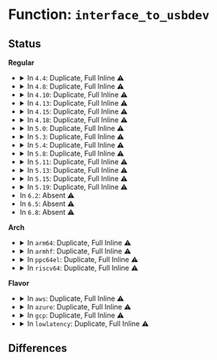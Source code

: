 # Function: <code>interface_to_usbdev</code>

## Status
<b>Regular</b>
<ul>
<li>
<details>
<summary>In <code>4.4</code>: Duplicate, Full Inline ⚠️</summary>

**Collision:** Static Duplication

**Inline:** Full

**Transformation:** False

**Instances:**

```
In drivers/usb/core/hub.c (ffffffff8160bcec)
Location: include/linux/usb.h:627
Inline: True
Inline callers:
  - drivers/usb/core/hub.c:hub_probe
```
```
In drivers/usb/core/hcd.c (0)
Location: include/linux/usb.h:627
Inline: True
```
```
In drivers/usb/core/message.c (ffffffff81611eaf)
Location: include/linux/usb.h:627
Inline: True
Inline callers:
  - drivers/usb/core/message.c:__usb_queue_reset_device
```
```
In drivers/usb/core/driver.c (ffffffff81613a77)
Location: include/linux/usb.h:627
Inline: True
Inline callers:
  - drivers/usb/core/driver.c:usb_driver_claim_interface
  - drivers/usb/core/driver.c:usb_uevent
  - drivers/usb/core/driver.c:usb_match_one_id
  - drivers/usb/core/driver.c:usb_unbind_interface
  - drivers/usb/core/driver.c:usb_probe_interface
```
```
In drivers/usb/core/sysfs.c (0)
Location: include/linux/usb.h:627
Inline: True
```
</details>
</li>
<li>
<details>
<summary>In <code>4.8</code>: Duplicate, Full Inline ⚠️</summary>

**Collision:** Static Duplication

**Inline:** Full

**Transformation:** False

**Instances:**

```
In drivers/usb/core/hub.c (ffffffff8166b88c)
Location: include/linux/usb.h:623
Inline: True
Inline callers:
  - drivers/usb/core/hub.c:hub_probe
```
```
In drivers/usb/core/hcd.c (ffffffff8166bdfb)
Location: include/linux/usb.h:623
Inline: True
Inline callers:
  - drivers/usb/core/hcd.c:usb_free_streams
  - drivers/usb/core/hcd.c:usb_alloc_streams
```
```
In drivers/usb/core/message.c (ffffffff81671e0f)
Location: include/linux/usb.h:623
Inline: True
Inline callers:
  - drivers/usb/core/message.c:__usb_queue_reset_device
  - drivers/usb/core/message.c:usb_release_interface
```
```
In drivers/usb/core/driver.c (ffffffff8167418e)
Location: include/linux/usb.h:623
Inline: True
Inline callers:
  - drivers/usb/core/driver.c:usb_uevent
  - drivers/usb/core/driver.c:usb_match_one_id
  - drivers/usb/core/driver.c:usb_driver_claim_interface
  - drivers/usb/core/driver.c:usb_unbind_interface
  - drivers/usb/core/driver.c:usb_probe_interface
```
```
In drivers/usb/core/sysfs.c (ffffffff8167940e)
Location: include/linux/usb.h:623
Inline: True
Inline callers:
  - drivers/usb/core/sysfs.c:usb_create_sysfs_intf_files
```
</details>
</li>
<li>
<details>
<summary>In <code>4.10</code>: Duplicate, Full Inline ⚠️</summary>

**Collision:** Static Duplication

**Inline:** Full

**Transformation:** False

**Instances:**

```
In drivers/usb/core/hub.c (ffffffff816995b5)
Location: include/linux/usb.h:623
Inline: True
Inline callers:
  - drivers/usb/core/hub.c:hub_probe
```
```
In drivers/usb/core/hcd.c (ffffffff81699afb)
Location: include/linux/usb.h:623
Inline: True
Inline callers:
  - drivers/usb/core/hcd.c:usb_free_streams
  - drivers/usb/core/hcd.c:usb_alloc_streams
```
```
In drivers/usb/core/message.c (ffffffff8169fabf)
Location: include/linux/usb.h:623
Inline: True
Inline callers:
  - drivers/usb/core/message.c:__usb_queue_reset_device
  - drivers/usb/core/message.c:usb_release_interface
```
```
In drivers/usb/core/driver.c (ffffffff816a1e1e)
Location: include/linux/usb.h:623
Inline: True
Inline callers:
  - drivers/usb/core/driver.c:usb_uevent
  - drivers/usb/core/driver.c:usb_match_one_id
  - drivers/usb/core/driver.c:usb_driver_claim_interface
  - drivers/usb/core/driver.c:usb_unbind_interface
  - drivers/usb/core/driver.c:usb_probe_interface
```
```
In drivers/usb/core/sysfs.c (ffffffff816a70ee)
Location: include/linux/usb.h:623
Inline: True
Inline callers:
  - drivers/usb/core/sysfs.c:usb_create_sysfs_intf_files
```
</details>
</li>
<li>
<details>
<summary>In <code>4.13</code>: Duplicate, Full Inline ⚠️</summary>

**Collision:** Static Duplication

**Inline:** Full

**Transformation:** False

**Instances:**

```
In drivers/usb/core/hub.c (ffffffff816ae8e5)
Location: include/linux/usb.h:694
Inline: True
Inline callers:
  - drivers/usb/core/hub.c:hub_probe
```
```
In drivers/usb/core/hcd.c (ffffffff816aee30)
Location: include/linux/usb.h:694
Inline: True
Inline callers:
  - drivers/usb/core/hcd.c:usb_free_streams
  - drivers/usb/core/hcd.c:usb_alloc_streams
```
```
In drivers/usb/core/message.c (ffffffff816b4cff)
Location: include/linux/usb.h:694
Inline: True
Inline callers:
  - drivers/usb/core/message.c:__usb_queue_reset_device
  - drivers/usb/core/message.c:usb_release_interface
```
```
In drivers/usb/core/driver.c (ffffffff816b6cee)
Location: include/linux/usb.h:694
Inline: True
Inline callers:
  - drivers/usb/core/driver.c:usb_uevent
  - drivers/usb/core/driver.c:usb_match_one_id
  - drivers/usb/core/driver.c:usb_driver_claim_interface
  - drivers/usb/core/driver.c:usb_unbind_interface
  - drivers/usb/core/driver.c:usb_probe_interface
```
```
In drivers/usb/core/sysfs.c (ffffffff816bc44f)
Location: include/linux/usb.h:694
Inline: True
Inline callers:
  - drivers/usb/core/sysfs.c:usb_create_sysfs_intf_files
```
</details>
</li>
<li>
<details>
<summary>In <code>4.15</code>: Duplicate, Full Inline ⚠️</summary>

**Collision:** Static Duplication

**Inline:** Full

**Transformation:** False

**Instances:**

```
In drivers/usb/core/hub.c (ffffffff81719ef5)
Location: include/linux/usb.h:695
Inline: True
Inline callers:
  - drivers/usb/core/hub.c:hub_probe
```
```
In drivers/usb/core/hcd.c (ffffffff8171a434)
Location: include/linux/usb.h:695
Inline: True
Inline callers:
  - drivers/usb/core/hcd.c:usb_free_streams
  - drivers/usb/core/hcd.c:usb_alloc_streams
```
```
In drivers/usb/core/message.c (ffffffff8172016f)
Location: include/linux/usb.h:695
Inline: True
Inline callers:
  - drivers/usb/core/message.c:__usb_queue_reset_device
  - drivers/usb/core/message.c:usb_release_interface
```
```
In drivers/usb/core/driver.c (ffffffff8172257e)
Location: include/linux/usb.h:695
Inline: True
Inline callers:
  - drivers/usb/core/driver.c:usb_uevent
  - drivers/usb/core/driver.c:usb_match_one_id
  - drivers/usb/core/driver.c:usb_driver_claim_interface
  - drivers/usb/core/driver.c:usb_unbind_interface
  - drivers/usb/core/driver.c:usb_probe_interface
```
```
In drivers/usb/core/sysfs.c (ffffffff81727e1f)
Location: include/linux/usb.h:695
Inline: True
Inline callers:
  - drivers/usb/core/sysfs.c:usb_create_sysfs_intf_files
```
</details>
</li>
<li>
<details>
<summary>In <code>4.18</code>: Duplicate, Full Inline ⚠️</summary>

**Collision:** Static Duplication

**Inline:** Full

**Transformation:** False

**Instances:**

```
In drivers/usb/core/hub.c (ffffffff817523b2)
Location: include/linux/usb.h:715
Inline: True
Inline callers:
  - drivers/usb/core/hub.c:hub_ioctl
  - drivers/usb/core/hub.c:hub_probe
  - drivers/usb/core/hub.c:hub_disconnect
```
```
In drivers/usb/core/hcd.c (ffffffff817591a9)
Location: include/linux/usb.h:715
Inline: True
Inline callers:
  - drivers/usb/core/hcd.c:usb_free_streams
  - drivers/usb/core/hcd.c:usb_alloc_streams
```
```
In drivers/usb/core/message.c (ffffffff8175eaec)
Location: include/linux/usb.h:715
Inline: True
Inline callers:
  - drivers/usb/core/message.c:__usb_queue_reset_device
  - drivers/usb/core/message.c:usb_if_uevent
  - drivers/usb/core/message.c:usb_release_interface
  - drivers/usb/core/message.c:create_intf_ep_devs
```
```
In drivers/usb/core/driver.c (ffffffff81760c79)
Location: include/linux/usb.h:715
Inline: True
Inline callers:
  - drivers/usb/core/driver.c:usb_autopm_get_interface_no_resume
  - drivers/usb/core/driver.c:usb_autopm_put_interface_no_suspend
  - drivers/usb/core/driver.c:usb_autopm_put_interface_async
  - drivers/usb/core/driver.c:usb_autopm_put_interface
  - drivers/usb/core/driver.c:usb_uevent
  - drivers/usb/core/driver.c:usb_match_one_id
  - drivers/usb/core/driver.c:usb_driver_claim_interface
  - drivers/usb/core/driver.c:usb_unbind_interface
  - drivers/usb/core/driver.c:usb_probe_interface
```
```
In drivers/usb/core/sysfs.c (ffffffff81766bf5)
Location: include/linux/usb.h:715
Inline: True
Inline callers:
  - drivers/usb/core/sysfs.c:usb_create_sysfs_intf_files
  - drivers/usb/core/sysfs.c:modalias_show
```
</details>
</li>
<li>
<details>
<summary>In <code>5.0</code>: Duplicate, Full Inline ⚠️</summary>

**Collision:** Static Duplication

**Inline:** Full

**Transformation:** False

**Instances:**

```
In drivers/usb/core/hub.c (ffffffff81776832)
Location: include/linux/usb.h:715
Inline: True
Inline callers:
  - drivers/usb/core/hub.c:hub_ioctl
  - drivers/usb/core/hub.c:hub_probe
  - drivers/usb/core/hub.c:hub_disconnect
```
```
In drivers/usb/core/hcd.c (ffffffff8177d719)
Location: include/linux/usb.h:715
Inline: True
Inline callers:
  - drivers/usb/core/hcd.c:usb_free_streams
  - drivers/usb/core/hcd.c:usb_alloc_streams
```
```
In drivers/usb/core/message.c (ffffffff8178326c)
Location: include/linux/usb.h:715
Inline: True
Inline callers:
  - drivers/usb/core/message.c:__usb_queue_reset_device
  - drivers/usb/core/message.c:usb_if_uevent
  - drivers/usb/core/message.c:usb_release_interface
  - drivers/usb/core/message.c:create_intf_ep_devs
```
```
In drivers/usb/core/driver.c (ffffffff8178565f)
Location: include/linux/usb.h:715
Inline: True
Inline callers:
  - drivers/usb/core/driver.c:usb_autopm_get_interface_no_resume
  - drivers/usb/core/driver.c:usb_autopm_put_interface_no_suspend
  - drivers/usb/core/driver.c:usb_autopm_put_interface_async
  - drivers/usb/core/driver.c:usb_autopm_put_interface
  - drivers/usb/core/driver.c:usb_uevent
  - drivers/usb/core/driver.c:usb_match_one_id
  - drivers/usb/core/driver.c:usb_unbind_interface
  - drivers/usb/core/driver.c:usb_probe_interface
```
```
In drivers/usb/core/sysfs.c (ffffffff8178b175)
Location: include/linux/usb.h:715
Inline: True
Inline callers:
  - drivers/usb/core/sysfs.c:usb_create_sysfs_intf_files
  - drivers/usb/core/sysfs.c:modalias_show
```
</details>
</li>
<li>
<details>
<summary>In <code>5.3</code>: Duplicate, Full Inline ⚠️</summary>

**Collision:** Static Duplication

**Inline:** Full

**Transformation:** False

**Instances:**

```
In drivers/usb/core/hub.c (ffffffff817b4692)
Location: include/linux/usb.h:715
Inline: True
Inline callers:
  - drivers/usb/core/hub.c:hub_ioctl
  - drivers/usb/core/hub.c:hub_probe
  - drivers/usb/core/hub.c:hub_disconnect
```
```
In drivers/usb/core/hcd.c (ffffffff817bbb29)
Location: include/linux/usb.h:715
Inline: True
Inline callers:
  - drivers/usb/core/hcd.c:usb_free_streams
  - drivers/usb/core/hcd.c:usb_alloc_streams
```
```
In drivers/usb/core/message.c (ffffffff817c196c)
Location: include/linux/usb.h:715
Inline: True
Inline callers:
  - drivers/usb/core/message.c:__usb_queue_reset_device
  - drivers/usb/core/message.c:usb_if_uevent
  - drivers/usb/core/message.c:usb_release_interface
  - drivers/usb/core/message.c:create_intf_ep_devs
```
```
In drivers/usb/core/driver.c (ffffffff817c3b7f)
Location: include/linux/usb.h:715
Inline: True
Inline callers:
  - drivers/usb/core/driver.c:usb_autopm_get_interface_no_resume
  - drivers/usb/core/driver.c:usb_autopm_put_interface_no_suspend
  - drivers/usb/core/driver.c:usb_autopm_put_interface_async
  - drivers/usb/core/driver.c:usb_autopm_put_interface
  - drivers/usb/core/driver.c:usb_uevent
  - drivers/usb/core/driver.c:usb_unbind_interface
  - drivers/usb/core/driver.c:usb_probe_interface
```
```
In drivers/usb/core/sysfs.c (ffffffff817c9775)
Location: include/linux/usb.h:715
Inline: True
Inline callers:
  - drivers/usb/core/sysfs.c:usb_create_sysfs_intf_files
  - drivers/usb/core/sysfs.c:modalias_show
```
</details>
</li>
<li>
<details>
<summary>In <code>5.4</code>: Duplicate, Full Inline ⚠️</summary>

**Collision:** Static Duplication

**Inline:** Full

**Transformation:** False

**Instances:**

```
In drivers/usb/core/hub.c (ffffffff817e4dc2)
Location: include/linux/usb.h:714
Inline: True
Inline callers:
  - drivers/usb/core/hub.c:hub_ioctl
  - drivers/usb/core/hub.c:hub_probe
  - drivers/usb/core/hub.c:hub_disconnect
```
```
In drivers/usb/core/hcd.c (ffffffff817ec359)
Location: include/linux/usb.h:714
Inline: True
Inline callers:
  - drivers/usb/core/hcd.c:usb_free_streams
  - drivers/usb/core/hcd.c:usb_alloc_streams
```
```
In drivers/usb/core/message.c (ffffffff817f22ec)
Location: include/linux/usb.h:714
Inline: True
Inline callers:
  - drivers/usb/core/message.c:__usb_queue_reset_device
  - drivers/usb/core/message.c:usb_if_uevent
  - drivers/usb/core/message.c:usb_release_interface
  - drivers/usb/core/message.c:create_intf_ep_devs
```
```
In drivers/usb/core/driver.c (ffffffff817f463f)
Location: include/linux/usb.h:714
Inline: True
Inline callers:
  - drivers/usb/core/driver.c:usb_autopm_get_interface_no_resume
  - drivers/usb/core/driver.c:usb_autopm_put_interface_no_suspend
  - drivers/usb/core/driver.c:usb_autopm_put_interface_async
  - drivers/usb/core/driver.c:usb_autopm_put_interface
  - drivers/usb/core/driver.c:usb_uevent
  - drivers/usb/core/driver.c:usb_unbind_interface
  - drivers/usb/core/driver.c:usb_probe_interface
```
```
In drivers/usb/core/sysfs.c (ffffffff817fa2b5)
Location: include/linux/usb.h:714
Inline: True
Inline callers:
  - drivers/usb/core/sysfs.c:usb_create_sysfs_intf_files
  - drivers/usb/core/sysfs.c:modalias_show
```
</details>
</li>
<li>
<details>
<summary>In <code>5.8</code>: Duplicate, Full Inline ⚠️</summary>

**Collision:** Static Duplication

**Inline:** Full

**Transformation:** False

**Instances:**

```
In drivers/usb/core/hub.c (ffffffff818b3a15)
Location: include/linux/usb.h:715
Inline: True
Inline callers:
  - drivers/usb/core/hub.c:hub_ioctl
  - drivers/usb/core/hub.c:hub_probe
  - drivers/usb/core/hub.c:hub_disconnect
```
```
In drivers/usb/core/hcd.c (ffffffff818bb965)
Location: include/linux/usb.h:715
Inline: True
Inline callers:
  - drivers/usb/core/hcd.c:usb_free_streams
  - drivers/usb/core/hcd.c:usb_alloc_streams
```
```
In drivers/usb/core/message.c (ffffffff818c1ad4)
Location: include/linux/usb.h:715
Inline: True
Inline callers:
  - drivers/usb/core/message.c:__usb_queue_reset_device
  - drivers/usb/core/message.c:usb_if_uevent
  - drivers/usb/core/message.c:usb_release_interface
```
```
In drivers/usb/core/driver.c (ffffffff818c4205)
Location: include/linux/usb.h:715
Inline: True
Inline callers:
  - drivers/usb/core/driver.c:usb_autopm_get_interface_no_resume
  - drivers/usb/core/driver.c:usb_autopm_put_interface_no_suspend
  - drivers/usb/core/driver.c:usb_autopm_put_interface_async
  - drivers/usb/core/driver.c:usb_autopm_put_interface
  - drivers/usb/core/driver.c:usb_uevent
  - drivers/usb/core/driver.c:usb_unbind_interface
  - drivers/usb/core/driver.c:usb_probe_interface
  - drivers/usb/core/driver.c:usb_match_dynamic_id
```
```
In drivers/usb/core/sysfs.c (ffffffff818ca4a5)
Location: include/linux/usb.h:715
Inline: True
Inline callers:
  - drivers/usb/core/sysfs.c:usb_create_sysfs_intf_files
  - drivers/usb/core/sysfs.c:modalias_show
```
</details>
</li>
<li>
<details>
<summary>In <code>5.11</code>: Duplicate, Full Inline ⚠️</summary>

**Collision:** Static Duplication

**Inline:** Full

**Transformation:** False

**Instances:**

```
In drivers/usb/core/usb.c (ffffffff818c0665)
Location: include/linux/usb.h:715
Inline: True
Inline callers:
  - drivers/usb/core/usb.c:usb_intf_get_dma_device
```
```
In drivers/usb/core/hub.c (ffffffff818c2385)
Location: include/linux/usb.h:715
Inline: True
Inline callers:
  - drivers/usb/core/hub.c:hub_ioctl
  - drivers/usb/core/hub.c:hub_probe
  - drivers/usb/core/hub.c:hub_disconnect
```
```
In drivers/usb/core/hcd.c (ffffffff818c8745)
Location: include/linux/usb.h:715
Inline: True
Inline callers:
  - drivers/usb/core/hcd.c:usb_free_streams
  - drivers/usb/core/hcd.c:usb_alloc_streams
```
```
In drivers/usb/core/message.c (ffffffff818cdda4)
Location: include/linux/usb.h:715
Inline: True
Inline callers:
  - drivers/usb/core/message.c:__usb_queue_reset_device
  - drivers/usb/core/message.c:usb_if_uevent
  - drivers/usb/core/message.c:usb_release_interface
```
```
In drivers/usb/core/driver.c (ffffffff818d00f5)
Location: include/linux/usb.h:715
Inline: True
Inline callers:
  - drivers/usb/core/driver.c:usb_autopm_get_interface_no_resume
  - drivers/usb/core/driver.c:usb_autopm_put_interface_no_suspend
  - drivers/usb/core/driver.c:usb_autopm_put_interface_async
  - drivers/usb/core/driver.c:usb_autopm_put_interface
  - drivers/usb/core/driver.c:usb_uevent
  - drivers/usb/core/driver.c:usb_unbind_interface
  - drivers/usb/core/driver.c:usb_probe_interface
  - drivers/usb/core/driver.c:usb_match_dynamic_id
```
```
In drivers/usb/core/sysfs.c (ffffffff818d55f5)
Location: include/linux/usb.h:715
Inline: True
Inline callers:
  - drivers/usb/core/sysfs.c:usb_create_sysfs_intf_files
  - drivers/usb/core/sysfs.c:modalias_show
```
</details>
</li>
<li>
<details>
<summary>In <code>5.13</code>: Duplicate, Full Inline ⚠️</summary>

**Collision:** Static Duplication

**Inline:** Full

**Transformation:** False

**Instances:**

```
In drivers/usb/core/usb.c (ffffffff818a38e5)
Location: include/linux/usb.h:717
Inline: True
Inline callers:
  - drivers/usb/core/usb.c:usb_intf_get_dma_device
```
```
In drivers/usb/core/hub.c (ffffffff818a5d65)
Location: include/linux/usb.h:717
Inline: True
Inline callers:
  - drivers/usb/core/hub.c:hub_ioctl
  - drivers/usb/core/hub.c:hub_probe
  - drivers/usb/core/hub.c:hub_disconnect
```
```
In drivers/usb/core/hcd.c (ffffffff818abd95)
Location: include/linux/usb.h:717
Inline: True
Inline callers:
  - drivers/usb/core/hcd.c:usb_free_streams
  - drivers/usb/core/hcd.c:usb_alloc_streams
```
```
In drivers/usb/core/message.c (ffffffff818b13e4)
Location: include/linux/usb.h:717
Inline: True
Inline callers:
  - drivers/usb/core/message.c:__usb_queue_reset_device
  - drivers/usb/core/message.c:usb_if_uevent
  - drivers/usb/core/message.c:usb_release_interface
```
```
In drivers/usb/core/driver.c (ffffffff818b3725)
Location: include/linux/usb.h:717
Inline: True
Inline callers:
  - drivers/usb/core/driver.c:usb_autopm_get_interface_no_resume
  - drivers/usb/core/driver.c:usb_autopm_put_interface_no_suspend
  - drivers/usb/core/driver.c:usb_autopm_put_interface_async
  - drivers/usb/core/driver.c:usb_autopm_put_interface
  - drivers/usb/core/driver.c:usb_uevent
  - drivers/usb/core/driver.c:usb_unbind_interface
  - drivers/usb/core/driver.c:usb_probe_interface
  - drivers/usb/core/driver.c:usb_match_dynamic_id
```
```
In drivers/usb/core/sysfs.c (ffffffff818b8bb5)
Location: include/linux/usb.h:717
Inline: True
Inline callers:
  - drivers/usb/core/sysfs.c:usb_create_sysfs_intf_files
  - drivers/usb/core/sysfs.c:modalias_show
```
</details>
</li>
<li>
<details>
<summary>In <code>5.15</code>: Duplicate, Full Inline ⚠️</summary>

**Collision:** Static Duplication

**Inline:** Full

**Transformation:** False

**Instances:**

```
In drivers/usb/core/usb.c (ffffffff819384a5)
Location: include/linux/usb.h:710
Inline: True
Inline callers:
  - drivers/usb/core/usb.c:usb_intf_get_dma_device
```
```
In drivers/usb/core/hub.c (ffffffff8193abc5)
Location: include/linux/usb.h:710
Inline: True
Inline callers:
  - drivers/usb/core/hub.c:hub_ioctl
  - drivers/usb/core/hub.c:hub_probe
  - drivers/usb/core/hub.c:hub_disconnect
```
```
In drivers/usb/core/hcd.c (ffffffff81940d85)
Location: include/linux/usb.h:710
Inline: True
Inline callers:
  - drivers/usb/core/hcd.c:usb_free_streams
  - drivers/usb/core/hcd.c:usb_alloc_streams
```
```
In drivers/usb/core/message.c (ffffffff81946634)
Location: include/linux/usb.h:710
Inline: True
Inline callers:
  - drivers/usb/core/message.c:__usb_queue_reset_device
  - drivers/usb/core/message.c:usb_if_uevent
  - drivers/usb/core/message.c:usb_release_interface
```
```
In drivers/usb/core/driver.c (ffffffff81948bb5)
Location: include/linux/usb.h:710
Inline: True
Inline callers:
  - drivers/usb/core/driver.c:usb_autopm_get_interface_no_resume
  - drivers/usb/core/driver.c:usb_autopm_put_interface_no_suspend
  - drivers/usb/core/driver.c:usb_autopm_put_interface_async
  - drivers/usb/core/driver.c:usb_autopm_put_interface
  - drivers/usb/core/driver.c:usb_uevent
  - drivers/usb/core/driver.c:usb_unbind_interface
  - drivers/usb/core/driver.c:usb_probe_interface
  - drivers/usb/core/driver.c:usb_match_dynamic_id
```
```
In drivers/usb/core/sysfs.c (ffffffff8194e685)
Location: include/linux/usb.h:710
Inline: True
Inline callers:
  - drivers/usb/core/sysfs.c:usb_create_sysfs_intf_files
  - drivers/usb/core/sysfs.c:modalias_show
```
</details>
</li>
<li>
<details>
<summary>In <code>5.19</code>: Duplicate, Full Inline ⚠️</summary>

**Collision:** Static Duplication

**Inline:** Full

**Transformation:** False

**Instances:**

```
In drivers/usb/core/usb.c (ffffffff81a8fd65)
Location: include/linux/usb.h:710
Inline: True
Inline callers:
  - drivers/usb/core/usb.c:usb_intf_get_dma_device
```
```
In drivers/usb/core/hub.c (ffffffff81a90465)
Location: include/linux/usb.h:710
Inline: True
Inline callers:
  - drivers/usb/core/hub.c:hub_ioctl
  - drivers/usb/core/hub.c:hub_probe
  - drivers/usb/core/hub.c:hub_disconnect
```
```
In drivers/usb/core/hcd.c (ffffffff81a99075)
Location: include/linux/usb.h:710
Inline: True
Inline callers:
  - drivers/usb/core/hcd.c:usb_free_streams
  - drivers/usb/core/hcd.c:usb_alloc_streams
```
```
In drivers/usb/core/message.c (ffffffff81a9ee34)
Location: include/linux/usb.h:710
Inline: True
Inline callers:
  - drivers/usb/core/message.c:__usb_queue_reset_device
  - drivers/usb/core/message.c:usb_if_uevent
  - drivers/usb/core/message.c:usb_release_interface
```
```
In drivers/usb/core/driver.c (ffffffff81aa1705)
Location: include/linux/usb.h:710
Inline: True
Inline callers:
  - drivers/usb/core/driver.c:usb_autopm_get_interface_no_resume
  - drivers/usb/core/driver.c:usb_autopm_put_interface_no_suspend
  - drivers/usb/core/driver.c:usb_autopm_put_interface_async
  - drivers/usb/core/driver.c:usb_autopm_put_interface
  - drivers/usb/core/driver.c:usb_uevent
  - drivers/usb/core/driver.c:usb_match_id
  - drivers/usb/core/driver.c:usb_unbind_interface
  - drivers/usb/core/driver.c:usb_probe_interface
  - drivers/usb/core/driver.c:usb_match_dynamic_id
```
```
In drivers/usb/core/sysfs.c (ffffffff81aa7635)
Location: include/linux/usb.h:710
Inline: True
Inline callers:
  - drivers/usb/core/sysfs.c:usb_create_sysfs_intf_files
  - drivers/usb/core/sysfs.c:modalias_show
```
</details>
</li>
<li>
In <code>6.2</code>: Absent ⚠️
</li>
<li>
In <code>6.5</code>: Absent ⚠️
</li>
<li>
In <code>6.8</code>: Absent ⚠️
</li>
</ul>
<b>Arch</b>
<ul>
<li>
<details>
<summary>In <code>arm64</code>: Duplicate, Full Inline ⚠️</summary>

**Collision:** Static Duplication

**Inline:** Full

**Transformation:** False

**Instances:**

```
In drivers/usb/core/hub.c (ffff800010a136ec)
Location: include/linux/usb.h:714
Inline: True
Inline callers:
  - drivers/usb/core/hub.c:hub_ioctl
  - drivers/usb/core/hub.c:hub_probe
  - drivers/usb/core/hub.c:hub_disconnect
```
```
In drivers/usb/core/hcd.c (ffff800010a1b40c)
Location: include/linux/usb.h:714
Inline: True
Inline callers:
  - drivers/usb/core/hcd.c:usb_free_streams
  - drivers/usb/core/hcd.c:usb_alloc_streams
```
```
In drivers/usb/core/message.c (ffff800010a227cc)
Location: include/linux/usb.h:714
Inline: True
Inline callers:
  - drivers/usb/core/message.c:__usb_queue_reset_device
  - drivers/usb/core/message.c:usb_if_uevent
  - drivers/usb/core/message.c:usb_release_interface
  - drivers/usb/core/message.c:create_intf_ep_devs
```
```
In drivers/usb/core/driver.c (ffff800010a259cc)
Location: include/linux/usb.h:714
Inline: True
Inline callers:
  - drivers/usb/core/driver.c:usb_autopm_get_interface_no_resume
  - drivers/usb/core/driver.c:usb_autopm_put_interface_no_suspend
  - drivers/usb/core/driver.c:usb_autopm_put_interface_async
  - drivers/usb/core/driver.c:usb_autopm_put_interface
  - drivers/usb/core/driver.c:usb_uevent
  - drivers/usb/core/driver.c:usb_match_one_id
  - drivers/usb/core/driver.c:usb_unbind_interface
  - drivers/usb/core/driver.c:usb_probe_interface
```
```
In drivers/usb/core/sysfs.c (ffff800010a2b7e0)
Location: include/linux/usb.h:714
Inline: True
Inline callers:
  - drivers/usb/core/sysfs.c:usb_create_sysfs_intf_files
  - drivers/usb/core/sysfs.c:modalias_show
```
</details>
</li>
<li>
<details>
<summary>In <code>armhf</code>: Duplicate, Full Inline ⚠️</summary>

**Collision:** Static Duplication

**Inline:** Full

**Transformation:** False

**Instances:**

```
In drivers/usb/core/hub.c (c0aea294)
Location: include/linux/usb.h:714
Inline: True
Inline callers:
  - drivers/usb/core/hub.c:hub_ioctl
  - drivers/usb/core/hub.c:hub_probe
  - drivers/usb/core/hub.c:hub_disconnect
```
```
In drivers/usb/core/hcd.c (c0af3380)
Location: include/linux/usb.h:714
Inline: True
Inline callers:
  - drivers/usb/core/hcd.c:usb_free_streams
  - drivers/usb/core/hcd.c:usb_alloc_streams
```
```
In drivers/usb/core/message.c (c0af9500)
Location: include/linux/usb.h:714
Inline: True
Inline callers:
  - drivers/usb/core/message.c:__usb_queue_reset_device
  - drivers/usb/core/message.c:usb_if_uevent
  - drivers/usb/core/message.c:usb_release_interface
  - drivers/usb/core/message.c:create_intf_ep_devs
```
```
In drivers/usb/core/driver.c (c0afb79c)
Location: include/linux/usb.h:714
Inline: True
Inline callers:
  - drivers/usb/core/driver.c:usb_autopm_get_interface_no_resume
  - drivers/usb/core/driver.c:usb_autopm_put_interface_no_suspend
  - drivers/usb/core/driver.c:usb_autopm_put_interface_async
  - drivers/usb/core/driver.c:usb_autopm_put_interface
  - drivers/usb/core/driver.c:usb_uevent
  - drivers/usb/core/driver.c:usb_match_one_id
  - drivers/usb/core/driver.c:usb_unbind_interface
  - drivers/usb/core/driver.c:usb_probe_interface
```
```
In drivers/usb/core/sysfs.c (c0b011fc)
Location: include/linux/usb.h:714
Inline: True
Inline callers:
  - drivers/usb/core/sysfs.c:usb_create_sysfs_intf_files
  - drivers/usb/core/sysfs.c:modalias_show
```
</details>
</li>
<li>
<details>
<summary>In <code>ppc64el</code>: Duplicate, Full Inline ⚠️</summary>

**Collision:** Static Duplication

**Inline:** Full

**Transformation:** False

**Instances:**

```
In drivers/usb/core/hub.c (c000000000acb8c0)
Location: include/linux/usb.h:714
Inline: True
Inline callers:
  - drivers/usb/core/hub.c:hub_ioctl
  - drivers/usb/core/hub.c:hub_probe
  - drivers/usb/core/hub.c:hub_disconnect
```
```
In drivers/usb/core/hcd.c (c000000000ad4a00)
Location: include/linux/usb.h:714
Inline: True
Inline callers:
  - drivers/usb/core/hcd.c:usb_free_streams
  - drivers/usb/core/hcd.c:usb_alloc_streams
```
```
In drivers/usb/core/message.c (c000000000add390)
Location: include/linux/usb.h:714
Inline: True
Inline callers:
  - drivers/usb/core/message.c:__usb_queue_reset_device
  - drivers/usb/core/message.c:usb_if_uevent
  - drivers/usb/core/message.c:usb_release_interface
  - drivers/usb/core/message.c:create_intf_ep_devs
```
```
In drivers/usb/core/driver.c (c000000000ae0284)
Location: include/linux/usb.h:714
Inline: True
Inline callers:
  - drivers/usb/core/driver.c:usb_autopm_get_interface_no_resume
  - drivers/usb/core/driver.c:usb_autopm_put_interface_no_suspend
  - drivers/usb/core/driver.c:usb_autopm_put_interface_async
  - drivers/usb/core/driver.c:usb_autopm_put_interface
  - drivers/usb/core/driver.c:usb_uevent
  - drivers/usb/core/driver.c:usb_unbind_interface
  - drivers/usb/core/driver.c:usb_probe_interface
```
```
In drivers/usb/core/sysfs.c (c000000000ae8730)
Location: include/linux/usb.h:714
Inline: True
Inline callers:
  - drivers/usb/core/sysfs.c:usb_create_sysfs_intf_files
  - drivers/usb/core/sysfs.c:modalias_show
```
</details>
</li>
<li>
<details>
<summary>In <code>riscv64</code>: Duplicate, Full Inline ⚠️</summary>

**Collision:** Static Duplication

**Inline:** Full

**Transformation:** False

**Instances:**

```
In drivers/usb/core/hub.c (ffffffe00063912a)
Location: include/linux/usb.h:714
Inline: True
Inline callers:
  - drivers/usb/core/hub.c:hub_ioctl
  - drivers/usb/core/hub.c:hub_probe
  - drivers/usb/core/hub.c:hub_disconnect
```
```
In drivers/usb/core/hcd.c (ffffffe00063f9ac)
Location: include/linux/usb.h:714
Inline: True
Inline callers:
  - drivers/usb/core/hcd.c:usb_free_streams
  - drivers/usb/core/hcd.c:usb_alloc_streams
```
```
In drivers/usb/core/message.c (ffffffe000645418)
Location: include/linux/usb.h:714
Inline: True
Inline callers:
  - drivers/usb/core/message.c:__usb_queue_reset_device
  - drivers/usb/core/message.c:usb_if_uevent
  - drivers/usb/core/message.c:usb_release_interface
  - drivers/usb/core/message.c:create_intf_ep_devs
```
```
In drivers/usb/core/driver.c (ffffffe0006474b2)
Location: include/linux/usb.h:714
Inline: True
Inline callers:
  - drivers/usb/core/driver.c:usb_autopm_get_interface_no_resume
  - drivers/usb/core/driver.c:usb_autopm_put_interface_no_suspend
  - drivers/usb/core/driver.c:usb_autopm_put_interface_async
  - drivers/usb/core/driver.c:usb_autopm_put_interface
  - drivers/usb/core/driver.c:usb_uevent
  - drivers/usb/core/driver.c:usb_match_one_id
  - drivers/usb/core/driver.c:usb_unbind_interface
  - drivers/usb/core/driver.c:usb_probe_interface
```
```
In drivers/usb/core/sysfs.c (ffffffe00064cc3a)
Location: include/linux/usb.h:714
Inline: True
Inline callers:
  - drivers/usb/core/sysfs.c:usb_create_sysfs_intf_files
  - drivers/usb/core/sysfs.c:modalias_show
```
</details>
</li>
</ul>
<b>Flavor</b>
<ul>
<li>
<details>
<summary>In <code>aws</code>: Duplicate, Full Inline ⚠️</summary>

**Collision:** Static Duplication

**Inline:** Full

**Transformation:** False

**Instances:**

```
In drivers/usb/core/hub.c (ffffffff8179d1a2)
Location: include/linux/usb.h:714
Inline: True
Inline callers:
  - drivers/usb/core/hub.c:hub_ioctl
  - drivers/usb/core/hub.c:hub_probe
  - drivers/usb/core/hub.c:hub_disconnect
```
```
In drivers/usb/core/hcd.c (ffffffff817a4739)
Location: include/linux/usb.h:714
Inline: True
Inline callers:
  - drivers/usb/core/hcd.c:usb_free_streams
  - drivers/usb/core/hcd.c:usb_alloc_streams
```
```
In drivers/usb/core/message.c (ffffffff817aa6cc)
Location: include/linux/usb.h:714
Inline: True
Inline callers:
  - drivers/usb/core/message.c:__usb_queue_reset_device
  - drivers/usb/core/message.c:usb_if_uevent
  - drivers/usb/core/message.c:usb_release_interface
  - drivers/usb/core/message.c:create_intf_ep_devs
```
```
In drivers/usb/core/driver.c (ffffffff817aca1f)
Location: include/linux/usb.h:714
Inline: True
Inline callers:
  - drivers/usb/core/driver.c:usb_autopm_get_interface_no_resume
  - drivers/usb/core/driver.c:usb_autopm_put_interface_no_suspend
  - drivers/usb/core/driver.c:usb_autopm_put_interface_async
  - drivers/usb/core/driver.c:usb_autopm_put_interface
  - drivers/usb/core/driver.c:usb_uevent
  - drivers/usb/core/driver.c:usb_unbind_interface
  - drivers/usb/core/driver.c:usb_probe_interface
```
```
In drivers/usb/core/sysfs.c (ffffffff817b2695)
Location: include/linux/usb.h:714
Inline: True
Inline callers:
  - drivers/usb/core/sysfs.c:usb_create_sysfs_intf_files
  - drivers/usb/core/sysfs.c:modalias_show
```
</details>
</li>
<li>
<details>
<summary>In <code>azure</code>: Duplicate, Full Inline ⚠️</summary>

**Collision:** Static Duplication

**Inline:** Full

**Transformation:** False

**Instances:**

```
In drivers/usb/core/hub.c (ffffffff8178ee32)
Location: include/linux/usb.h:714
Inline: True
Inline callers:
  - drivers/usb/core/hub.c:hub_ioctl
  - drivers/usb/core/hub.c:hub_probe
  - drivers/usb/core/hub.c:hub_disconnect
```
```
In drivers/usb/core/hcd.c (ffffffff817962a9)
Location: include/linux/usb.h:714
Inline: True
Inline callers:
  - drivers/usb/core/hcd.c:usb_free_streams
  - drivers/usb/core/hcd.c:usb_alloc_streams
```
```
In drivers/usb/core/message.c (ffffffff8179c0cc)
Location: include/linux/usb.h:714
Inline: True
Inline callers:
  - drivers/usb/core/message.c:__usb_queue_reset_device
  - drivers/usb/core/message.c:usb_if_uevent
  - drivers/usb/core/message.c:usb_release_interface
  - drivers/usb/core/message.c:create_intf_ep_devs
```
```
In drivers/usb/core/driver.c (ffffffff8179e41f)
Location: include/linux/usb.h:714
Inline: True
Inline callers:
  - drivers/usb/core/driver.c:usb_autopm_get_interface_no_resume
  - drivers/usb/core/driver.c:usb_autopm_put_interface_no_suspend
  - drivers/usb/core/driver.c:usb_autopm_put_interface_async
  - drivers/usb/core/driver.c:usb_autopm_put_interface
  - drivers/usb/core/driver.c:usb_uevent
  - drivers/usb/core/driver.c:usb_unbind_interface
  - drivers/usb/core/driver.c:usb_probe_interface
```
```
In drivers/usb/core/sysfs.c (ffffffff817a40c5)
Location: include/linux/usb.h:714
Inline: True
Inline callers:
  - drivers/usb/core/sysfs.c:usb_create_sysfs_intf_files
  - drivers/usb/core/sysfs.c:modalias_show
```
</details>
</li>
<li>
<details>
<summary>In <code>gcp</code>: Duplicate, Full Inline ⚠️</summary>

**Collision:** Static Duplication

**Inline:** Full

**Transformation:** False

**Instances:**

```
In drivers/usb/core/hub.c (ffffffff817d9c42)
Location: include/linux/usb.h:714
Inline: True
Inline callers:
  - drivers/usb/core/hub.c:hub_ioctl
  - drivers/usb/core/hub.c:hub_probe
  - drivers/usb/core/hub.c:hub_disconnect
```
```
In drivers/usb/core/hcd.c (ffffffff817e11d9)
Location: include/linux/usb.h:714
Inline: True
Inline callers:
  - drivers/usb/core/hcd.c:usb_free_streams
  - drivers/usb/core/hcd.c:usb_alloc_streams
```
```
In drivers/usb/core/message.c (ffffffff817e716c)
Location: include/linux/usb.h:714
Inline: True
Inline callers:
  - drivers/usb/core/message.c:__usb_queue_reset_device
  - drivers/usb/core/message.c:usb_if_uevent
  - drivers/usb/core/message.c:usb_release_interface
  - drivers/usb/core/message.c:create_intf_ep_devs
```
```
In drivers/usb/core/driver.c (ffffffff817e94bf)
Location: include/linux/usb.h:714
Inline: True
Inline callers:
  - drivers/usb/core/driver.c:usb_autopm_get_interface_no_resume
  - drivers/usb/core/driver.c:usb_autopm_put_interface_no_suspend
  - drivers/usb/core/driver.c:usb_autopm_put_interface_async
  - drivers/usb/core/driver.c:usb_autopm_put_interface
  - drivers/usb/core/driver.c:usb_uevent
  - drivers/usb/core/driver.c:usb_unbind_interface
  - drivers/usb/core/driver.c:usb_probe_interface
```
```
In drivers/usb/core/sysfs.c (ffffffff817ef135)
Location: include/linux/usb.h:714
Inline: True
Inline callers:
  - drivers/usb/core/sysfs.c:usb_create_sysfs_intf_files
  - drivers/usb/core/sysfs.c:modalias_show
```
</details>
</li>
<li>
<details>
<summary>In <code>lowlatency</code>: Duplicate, Full Inline ⚠️</summary>

**Collision:** Static Duplication

**Inline:** Full

**Transformation:** False

**Instances:**

```
In drivers/usb/core/hub.c (ffffffff817f28f2)
Location: include/linux/usb.h:714
Inline: True
Inline callers:
  - drivers/usb/core/hub.c:hub_ioctl
  - drivers/usb/core/hub.c:hub_probe
  - drivers/usb/core/hub.c:hub_disconnect
```
```
In drivers/usb/core/hcd.c (ffffffff817fb519)
Location: include/linux/usb.h:714
Inline: True
Inline callers:
  - drivers/usb/core/hcd.c:usb_free_streams
  - drivers/usb/core/hcd.c:usb_alloc_streams
```
```
In drivers/usb/core/message.c (ffffffff8180152c)
Location: include/linux/usb.h:714
Inline: True
Inline callers:
  - drivers/usb/core/message.c:__usb_queue_reset_device
  - drivers/usb/core/message.c:usb_if_uevent
  - drivers/usb/core/message.c:usb_release_interface
  - drivers/usb/core/message.c:create_intf_ep_devs
```
```
In drivers/usb/core/driver.c (ffffffff818039ef)
Location: include/linux/usb.h:714
Inline: True
Inline callers:
  - drivers/usb/core/driver.c:usb_autopm_get_interface_no_resume
  - drivers/usb/core/driver.c:usb_autopm_put_interface_no_suspend
  - drivers/usb/core/driver.c:usb_autopm_put_interface_async
  - drivers/usb/core/driver.c:usb_autopm_put_interface
  - drivers/usb/core/driver.c:usb_uevent
  - drivers/usb/core/driver.c:usb_unbind_interface
  - drivers/usb/core/driver.c:usb_probe_interface
```
```
In drivers/usb/core/sysfs.c (ffffffff81809375)
Location: include/linux/usb.h:714
Inline: True
Inline callers:
  - drivers/usb/core/sysfs.c:usb_create_sysfs_intf_files
  - drivers/usb/core/sysfs.c:modalias_show
```
</details>
</li>
</ul>

## Differences
